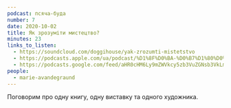 ```yaml
---
podcast: псяча-буда
number: 7
date: 2020-10-02
title: Як зрозуміти мистецтво?
minutes: 23
links_to_listen:
  - https://soundcloud.com/doggihouse/yak-zrozumti-mistetstvo
  - https://podcasts.apple.com/ua/podcast/%D1%8F%D0%BA-%D0%B7%D1%80%D0%BE%D0%B7%D1%83%D0%BC%D1%96%D1%82%D0%B8-%D0%BC%D0%B8%D1%81%D1%82%D0%B5%D1%86%D1%82%D0%B2%D0%BE/id1525117216?i=1000493369113
  - https://podcasts.google.com/feed/aHR0cHM6Ly9mZWVkcy5zb3VuZGNsb3VkLmNvbS91c2Vycy9zb3VuZGNsb3VkOnVzZXJzOjg1ODUxNjI2NS9zb3VuZHMucnNz/episode/dGFnOnNvdW5kY2xvdWQsMjAxMDp0cmFja3MvOTAzNDgwMjIz?sa=X&ved=0CAUQkfYCahcKEwjgp-nf8YP8AhUAAAAAHQAAAAAQEw
people:
  - marie-avandegraund
---
```


Поговорим про одну книгу, одну виставку та одного художника.
